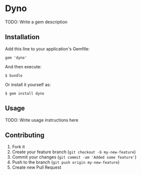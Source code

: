 # Dyno

TODO: Write a gem description

## Installation

Add this line to your application's Gemfile:

    gem 'dyno'

And then execute:

    $ bundle

Or install it yourself as:

    $ gem install dyno

## Usage

TODO: Write usage instructions here

## Contributing

1. Fork it
2. Create your feature branch (`git checkout -b my-new-feature`)
3. Commit your changes (`git commit -am 'Added some feature'`)
4. Push to the branch (`git push origin my-new-feature`)
5. Create new Pull Request
